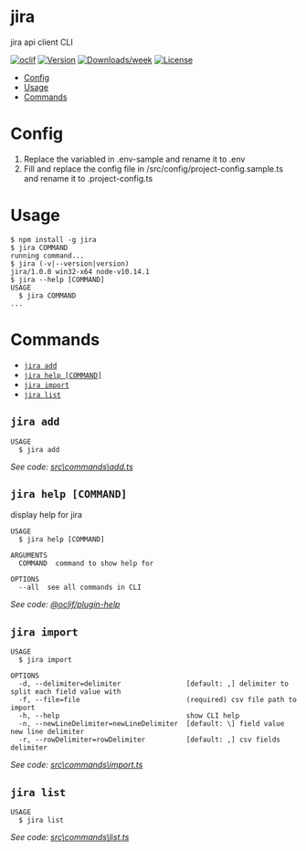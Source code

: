 jira
====

jira api client CLI

[![oclif](https://img.shields.io/badge/cli-oclif-brightgreen.svg)](https://oclif.io)
[![Version](https://img.shields.io/npm/v/jira.svg)](https://npmjs.org/package/jira)
[![Downloads/week](https://img.shields.io/npm/dw/jira.svg)](https://npmjs.org/package/jira)
[![License](https://img.shields.io/npm/l/jira.svg)](https://github.com/script/jira/blob/master/package.json)

<!-- toc -->
* [Config](#config)
* [Usage](#usage)
* [Commands](#commands)
<!-- tocstop -->

# Config
1. Replace the variabled in .env-sample and rename it to .env
2. Fill and replace the config file in /src/config/project-config.sample.ts and rename it to .project-config.ts

# Usage
<!-- usage -->
```sh-session
$ npm install -g jira
$ jira COMMAND
running command...
$ jira (-v|--version|version)
jira/1.0.0 win32-x64 node-v10.14.1
$ jira --help [COMMAND]
USAGE
  $ jira COMMAND
...
```
<!-- usagestop -->

# Commands
<!-- commands -->
* [`jira add`](#jira-add)
* [`jira help [COMMAND]`](#jira-help-command)
* [`jira import`](#jira-import)
* [`jira list`](#jira-list)

## `jira add`

```
USAGE
  $ jira add
```

_See code: [src\commands\add.ts](https://github.com/script/jira/blob/v1.0.0/src\commands\add.ts)_

## `jira help [COMMAND]`

display help for jira

```
USAGE
  $ jira help [COMMAND]

ARGUMENTS
  COMMAND  command to show help for

OPTIONS
  --all  see all commands in CLI
```

_See code: [@oclif/plugin-help](https://github.com/oclif/plugin-help/blob/v2.2.1/src\commands\help.ts)_

## `jira import`

```
USAGE
  $ jira import

OPTIONS
  -d, --delimiter=delimiter                [default: ,] delimiter to split each field value with
  -f, --file=file                          (required) csv file path to import
  -h, --help                               show CLI help
  -n, --newLineDelimiter=newLineDelimiter  [default: \] field value new line delimiter
  -r, --rowDelimiter=rowDelimiter          [default: ,] csv fields delimiter
```

_See code: [src\commands\import.ts](https://github.com/script/jira/blob/v1.0.0/src\commands\import.ts)_

## `jira list`

```
USAGE
  $ jira list
```

_See code: [src\commands\list.ts](https://github.com/script/jira/blob/v1.0.0/src\commands\list.ts)_
<!-- commandsstop -->

